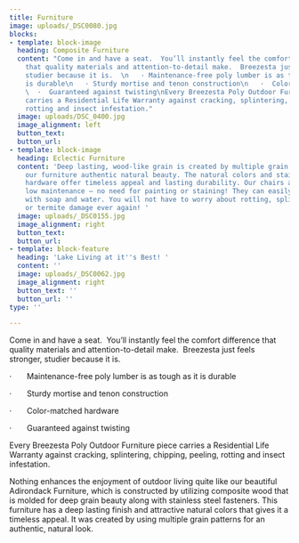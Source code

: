 ```yaml
---
title: Furniture
image: uploads/_DSC0080.jpg
blocks:
- template: block-image
  heading: Composite Furniture
  content: "Come in and have a seat.  You’ll instantly feel the comfort difference
    that quality materials and attention-to-detail make.  Breezesta just feels stronger,
    studier because it is.  \n   · Maintenance-free poly lumber is as tough as it
    is durable\n   · Sturdy mortise and tenon construction\n   ·  Color-matched hardware\n
    \  ·  Guaranteed against twisting\nEvery Breezesta Poly Outdoor Furniture piece
    carries a Residential Life Warranty against cracking, splintering, chipping, peeling,
    rotting and insect infestation."
  image: uploads/DSC_0400.jpg
  image_alignment: left
  button_text: 
  button_url: 
- template: block-image
  heading: Eclectic Furniture
  content: 'Deep lasting, wood-like grain is created by multiple grain patterns giving
    our furniture authentic natural beauty. The natural colors and stainless steel
    hardware offer timeless appeal and lasting durability. Our chairs are extremely
    low maintenance – no need for painting or staining! They can easily be cleaned
    with soap and water. You will not have to worry about rotting, splintering, splitting
    or termite damage ever again! '
  image: uploads/_DSC0155.jpg
  image_alignment: right
  button_text: 
  button_url: 
- template: block-feature
  heading: 'Lake Living at it''s Best! '
  content: ''
  image: uploads/_DSC0062.jpg
  image_alignment: right
  button_text: ''
  button_url: ''
type: ''

---
```

Come in and have a seat.  You’ll instantly feel the comfort difference that quality materials and attention-to-detail make.  Breezesta just feels stronger, studier because it is.  

·       Maintenance-free poly lumber is as tough as it is durable

·       Sturdy mortise and tenon construction

·       Color-matched hardware

·       Guaranteed against twisting

Every Breezesta Poly Outdoor Furniture piece carries a Residential Life Warranty against cracking, splintering, chipping, peeling, rotting and insect infestation.

Nothing enhances the enjoyment of outdoor living quite like our beautiful Adirondack Furniture, which is constructed by utilizing composite wood that is molded for deep grain beauty along with stainless steel fasteners.  This furniture has a deep lasting finish and attractive natural colors that gives it a timeless appeal. It was created by using multiple grain patterns for an authentic, natural look.